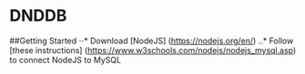 # DNDDB

##Getting Started
⋅⋅* Download [NodeJS] (https://nodejs.org/en/)
..* Follow [these instructions] (https://www.w3schools.com/nodejs/nodejs_mysql.asp) to connect NodeJS to MySQL
